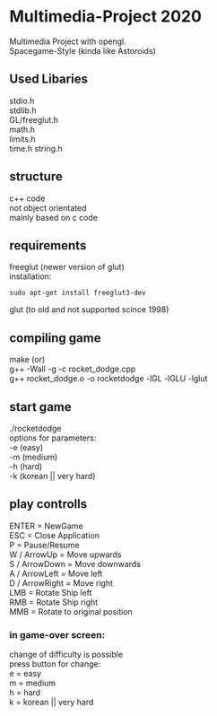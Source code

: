 # Multimedia-Project 2020
Multimedia Project with opengl.  
Spacegame-Style (kinda like Astoroids)  


## Used Libaries  
  stdio.h  
  stdlib.h  
  GL/freeglut.h  
  math.h  
  limits.h  
  time.h
  string.h

 
## structure  
  c++ code  
  not object orientated  
  mainly based on c code  

## requirements  
  freeglut (newer version of glut)  
  installation:  
  ```
  sudo apt-get install freeglut3-dev
  ```
  glut (to old and not supported scince 1998)  

## compiling game  
  make (or)  
  g++ -Wall -g -c rocket_dodge.cpp   
  g++ rocket_dodge.o -o rocketdodge -lGL -lGLU -lglut  

## start game  
  ./rocketdodge  
  options for parameters:  
    -e (easy)  
    -m (medium)  
    -h (hard)  
    -k (korean || very hard)  

## play controlls  
  ENTER = NewGame  
  ESC = Close Application  
  P = Pause/Resume  
  W / ArrowUp = Move upwards  
  S / ArrowDown = Move downwards  
  A / ArrowLeft = Move left  
  D / ArrowRight = Move right  
  LMB = Rotate Ship left  
  RMB = Rotate Ship right  
  MMB = Rotate to original position  

### in game-over screen:  
  change of difficulty is possible  
  press button for change:  
  e = easy  
  m = medium  
  h = hard  
  k = korean || very hard  



